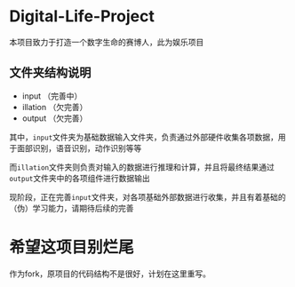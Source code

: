# Digital-Life-Project
本项目致力于打造一个数字生命的赛博人，此为娱乐项目
## 文件夹结构说明
- input （完善中）
- illation （欠完善）
- output （欠完善）

其中，```input```文件夹为基础数据输入文件夹，负责通过外部硬件收集各项数据，用于面部识别，语音识别，动作识别等等

而```illation```文件夹则负责对输入的数据进行推理和计算，并且将最终结果通过```output```文件夹中的各项组件进行数据输出

现阶段，正在完善```input```文件夹，对各项基础外部数据进行收集，并且有着基础的（伪）学习能力，请期待后续的完善

# 希望这项目别烂尾
作为fork，原项目的代码结构不是很好，计划在这里重写。